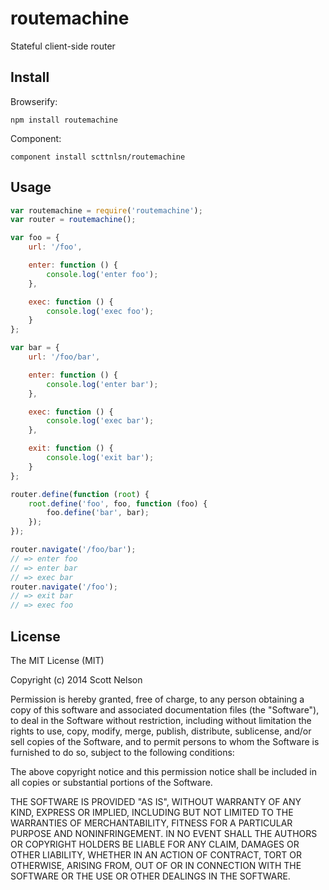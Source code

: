 # routemachine

Stateful client-side router

## Install

Browserify:

    npm install routemachine

Component:

    component install scttnlsn/routemachine

## Usage

```javascript
var routemachine = require('routemachine');
var router = routemachine();

var foo = {
    url: '/foo',

    enter: function () {
        console.log('enter foo');
    },

    exec: function () {
        console.log('exec foo');
    }
};

var bar = {
    url: '/foo/bar',

    enter: function () {
        console.log('enter bar');
    },

    exec: function () {
        console.log('exec bar');
    },

    exit: function () {
        console.log('exit bar');
    }
};

router.define(function (root) {
    root.define('foo', foo, function (foo) {
        foo.define('bar', bar);
    });
});

router.navigate('/foo/bar');
// => enter foo
// => enter bar
// => exec bar
router.navigate('/foo');
// => exit bar
// => exec foo
```

## License

The MIT License (MIT)

Copyright (c) 2014 Scott Nelson

Permission is hereby granted, free of charge, to any person obtaining a copy
of this software and associated documentation files (the "Software"), to deal
in the Software without restriction, including without limitation the rights
to use, copy, modify, merge, publish, distribute, sublicense, and/or sell
copies of the Software, and to permit persons to whom the Software is
furnished to do so, subject to the following conditions:

The above copyright notice and this permission notice shall be included in
all copies or substantial portions of the Software.

THE SOFTWARE IS PROVIDED "AS IS", WITHOUT WARRANTY OF ANY KIND, EXPRESS OR
IMPLIED, INCLUDING BUT NOT LIMITED TO THE WARRANTIES OF MERCHANTABILITY,
FITNESS FOR A PARTICULAR PURPOSE AND NONINFRINGEMENT. IN NO EVENT SHALL THE
AUTHORS OR COPYRIGHT HOLDERS BE LIABLE FOR ANY CLAIM, DAMAGES OR OTHER
LIABILITY, WHETHER IN AN ACTION OF CONTRACT, TORT OR OTHERWISE, ARISING FROM,
OUT OF OR IN CONNECTION WITH THE SOFTWARE OR THE USE OR OTHER DEALINGS IN
THE SOFTWARE.
